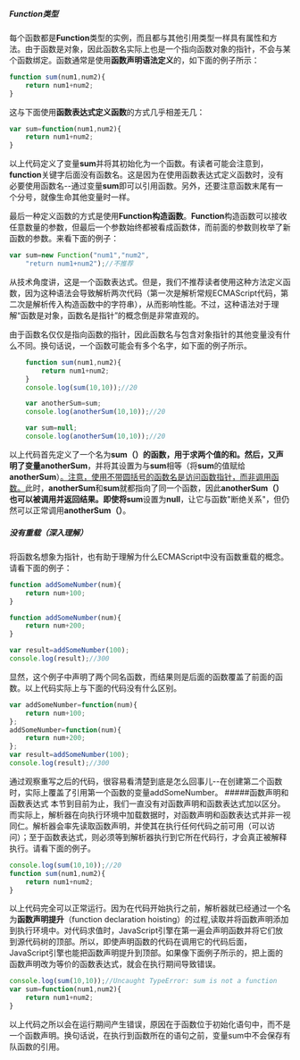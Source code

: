 ##### Function类型

每个函数都是**Function**类型的实例，而且都与其他引用类型一样具有属性和方法。由于函数是对象，因此函数名实际上也是一个指向函数对象的指针，不会与某个函数绑定。函数通常是使用**函数声明语法定义**的，如下面的例子所示：

```js
function sum(num1,num2){
    return num1+num2;
}
```
这与下面使用**函数表达式定义函数**的方式几乎相差无几：

```js
var sum=function(num1,num2){
    return num1+num2;
}
```
以上代码定义了变量**sum**并将其初始化为一个函数。有读者可能会注意到，**function**关键字后面没有函数名。这是因为在使用函数表达式定义函数时，没有必要使用函数名--通过变量**sum**即可以引用函数。另外，还要注意函数末尾有一个分号，就像生命其他变量时一样。

最后一种定义函数的方式是使用**Function构造函数**。**Function**构造函数可以接收任意数量的参数，但最后一个参数始终都被看成函数体，而前面的参数则枚举了新函数的参数。来看下面的例子：

```js
var sum=new Function("num1","num2",
    "return num1+num2");//不推荐
```
从技术角度讲，这是一个函数表达式。但是，我们不推荐读者使用这种方法定义函数，因为这种语法会导致解析两次代码（第一次是解析常规ECMAScript代码，第二次是解析传入构造函数中的字符串），从而影响性能。不过，这种语法对于理解“函数是对象，函数名是指针”的概念倒是非常直观的。

由于函数名仅仅是指向函数的指针，因此函数名与包含对象指针的其他变量没有什么不同。换句话说，一个函数可能会有多个名字，如下面的例子所示。

```js
    function sum(num1,num2){
        return num1+num2;
    }
    console.log(sum(10,10));//20

    var anotherSum=sum;
    console.log(anotherSum(10,10));//20

    var sum=null;
    console.log(anotherSum(10,10));//20
```
以上代码首先定义了一个名为**sum（）**的函数，用于求两个值的和。然后，又声明了变量**anotherSum**，并将其设置为与**sum**相等（将**sum**的值赋给**anotherSum**）<u>。注意，使用不带圆括号的函数名是访问函数指针，而非调用函数。</u>此时，**anotherSum**和**sum**就都指向了同一个函数，因此**anotherSum（）**也可以被调用并返回结果。即使将**sum**设置为**null**，让它与函数"断绝关系"，但仍然可以正常调用**anotherSum（）**。

##### 没有重载（深入理解）

将函数名想象为指针，也有助于理解为什么ECMAScript中没有函数重载的概念。请看下面的例子：

```js
function addSomeNumber(num){
    return num+100;
}

function addSomeNumber(num){
    return num+200;
}

var result=addSomeNumber(100);
console.log(result);//300
```
显然，这个例子中声明了两个同名函数，而结果则是后面的函数覆盖了前面的函数。以上代码实际上与下面的代码没有什么区别。
```js
var addSomeNumber=function(num){
    return num+100;
};
addSomeNumber=function(num){
    return num+200;
};
var result=addSomeNumber(100);
console.log(result);//300
```
通过观察重写之后的代码，很容易看清楚到底是怎么回事儿--在创建第二个函数时，实际上覆盖了引用第一个函数的变量addSomeNumber。
#####函数声明和函数表达式
本节到目前为止，我们一直没有对函数声明和函数表达式加以区分。而实际上，解析器在向执行环境中加载数据时，对函数声明和函数表达式并非一视同仁。解析器会率先读取函数声明，并使其在执行任何代码之前可用（可以访问）；至于函数表达式，则必须等到解析器执行到它所在代码行，才会真正被解释执行。请看下面的例子。
```js
console.log(sum(10,10));//20
function sum(num1,num2){
    return num1+num2;
}
```
以上代码完全可以正常运行。因为在代码开始执行之前，解析器就已经通过一个名为**函数声明提升**（function declaration hoisting）的过程,读取并将函数声明添加到执行环境中。对代码求值时，JavaScript引擎在第一遍会声明函数并将它们放到源代码树的顶部。所以，即使声明函数的代码在调用它的代码后面，JavaScript引擎也能把函数声明提升到顶部。如果像下面例子所示的，把上面的函数声明改为等价的函数表达式，就会在执行期间导致错误。
```js
console.log(sum(10,10));//Uncaught TypeError: sum is not a function
var sum=function(num1,num2){
    return num1+num2;
}
```
以上代码之所以会在运行期间产生错误，原因在于函数位于初始化语句中，而不是一个函数声明。换句话说，在执行到函数所在的语句之前，变量sum中不会保存有队函数的引用。

